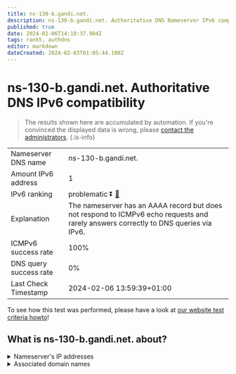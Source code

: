 ```yaml
---
title: ns-130-b.gandi.net.
description: ns-130-b.gandi.net. Authoritative DNS Nameserver IPv6 compatibility
published: true
date: 2024-02-06T14:18:37.904Z
tags: rank5, authdns
editor: markdown
dateCreated: 2024-02-03T01:05:44.100Z
---
```


# ns-130-b.gandi.net. Authoritative DNS IPv6 compatibility

> The results shown here are accumulated by automation. If you're convinced the displayed data is wrong, please [contact the administrators](/howto/chat). 
{.is-info}




|   |   |
| - | - |
| Nameserver DNS name | ns-130-b.gandi.net.
| Amount IPv6 address | 1
| IPv6 ranking | problematic :arrow_double_down: [🔗](/howto/ranking) |
| Explanation | The nameserver has an AAAA record but does not respond to ICMPv6 echo requests and rarely answers correctly to DNS queries via IPv6. |
| ICMPv6 success rate | 100%|
| DNS query success rate | 0% |
| Last Check Timestamp | 2024-02-06 13:59:39+01:00 |

To see how this test was performed, please have a look at [our website test criteria howto](/howto/testcriteria/authdns)!


## What is ns-130-b.gandi.net. about?




<details>
<summary>Nameserver's IP addresses</summary>

2001:4b98:aaab::83

</details>



<details>
<summary>Associated domain names</summary>

www.peugeot.fr

</details>
